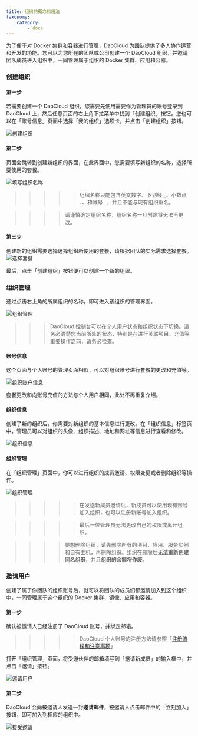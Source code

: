 ```yaml
---
title: 组织的概念和用法
taxonomy:
    category:
        - docs
---
```


<!-- reviewed by fiona -->

为了便于对 Docker 集群和容器进行管理，DaoCloud 为团队提供了多人协作运营和开发的功能。您可以为您所在的团队或公司创建一个 DaoCloud 组织，并邀请团队成员进入组织中，一同管理属于组织的 Docker 集群、应用和容器。

### 创建组织

#### 第一步

若需要创建一个 DaoCloud 组织，您需要先使用需要作为管理员的账号登录到 DaoCloud 上，然后任意页面的右上角下拉菜单中找到「创建组织」按钮。您也可以在「账号信息」页面中选择「我的组织」选项卡，并点击「创建组织」按钮。

![创建组织](organizations-1.jpg)

#### 第二步

页面会跳转到创建新组织的界面，在此界面中，您需要填写新组织的名称，选择所要使用的套餐。

![填写组织名称](organizations-3.jpg)

>>>>> 组织名称只能包含英文数字、下划线 `_`、小数点 `.`、和减号 `-`，并且不能与现有组织重名。

>>>> 请谨慎确定组织名称，组织名称一旦创建将无法再更改。

#### 第三步

创建新的组织需要选择选择组织所使用的套餐，请根据团队的实际需求选择套餐。
![选择套餐](organizations-2.jpg)

最后，点击「创建组织」按钮便可以创建一个新的组织。

### 组织管理

通过点击右上角的所属组织的名称，即可进入该组织的管理界面。

![组织管理](org-dashboard-1.jpg)

>>> DaoCloud 控制台可以在个人用户状态和组织状态下切换。请务必清楚您当前所处的状态，特别是在进行关联项目、充值等重要操作之前，请务必检查。

#### 账号信息

这个页面与个人账号的管理页面相似，可以对组织账号进行套餐的更改和充值等。

![组织账户信息](org-dashboard-2.jpg)

套餐更改和向账号充值的方法与个人用户相同，此处不再重复介绍。

#### 组织信息

创建了新的组织后，你需要对新组织的基本信息进行更改。在「组织信息」标签页中，管理员可以对组织的头像、组织描述、地址和网址等信息进行查看和修改。

![组织信息](org-dashboard-3.jpg)

#### 组织管理

在「组织管理」页面中，你可以进行组织的成员邀请、权限变更或者删除组织等操作。

![组织管理](org-dashboard-4.jpg)

>>>>> 在发送新成员邀请后，新成员可以使用现有账号加入组织，也可以注册新账号加入组织。


>>>>> 最后一位管理员无法更改自己的权限或离开组织。


>>>> 要想删除组织，请先删除所有的项目、应用、服务实例和自有主机，再删除组织。组织在删除后**无法重新创建同名组织**，并且**组织的余额将作废**。

### 邀请用户

创建了属于你团队的组织账号后，就可以将团队的成员们都邀请加入到这个组织中，一同管理属于这个组织的 Docker 集群、镜像、应用和容器。

#### 第一步

确认被邀请人已经注册了 DaoCloud 账号，并绑定邮箱。

>>>>> DaoCloud 个人账号的注册方法请参照「[注册流程和注意事项](http://docs.daocloud.io/daocloud-account-setting/how-to-register-to-daocloud)」

打开「组织管理」页面，将受邀伙伴的邮箱填写到「邀请新成员」的输入框中，并点击「邀请」按钮。

![邀请用户](org-dashboard-5.jpg)

#### 第二步

DaoCloud 会向被邀请人发送一封**邀请邮件**，被邀请人点击邮件中的「立刻加入」按钮，即可加入到相应的组织中。

![接受邀请](org-dashboard-6.jpg)

